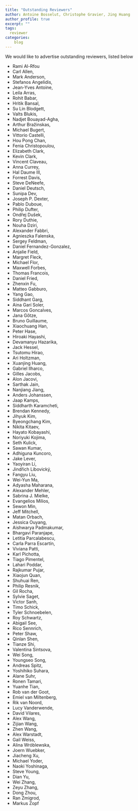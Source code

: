 ```yaml
---
title: "Outstanding Reviewers"
author: Antoine Bosselut, Christophe Gravier, Jing Huang
author_profile: true
excerpt: ""
tags:
  reviewer
categories:
    blog
---
```

We would like to advertise outstanding reviewers, listed below  

- Rami Al-Rfou
- Carl Allen,
- Mark Anderson,
- Stefanos Angelidis,
- Jean-Yves Antoine,
- Leila Arras,
- Rohit Babar,
- Hritik Bansal,
- Su Lin Blodgett,
- Valts Blukis,
- Nadjet Bouayad-Agha,
- Arthur Bra&#382;inskas,
- Michael Bugert,
- Vittorio Castelli,
- Hou Pong Chan,
- Fenia Christopoulou,
- Elizabeth Clark,
- Kevin Clark,
- Vincent Claveau,
- Anna Currey,
- Hal Daume III,
- Forrest Davis,
- Steve DeNeefe,
- Daniel Deutsch,
- Sunipa Dev,
- Joseph P. Dexter,
- Pablo Duboue,
- Philip Dufter,
- Ond&#345;ej Du&#353;ek,
- Rory Duthie,
- Nouha Dziri,
- Alexander Fabbri,
- Agnieszka Falenska,
- Sergey Feldman,
- Daniel Fernandez-Gonzalez,
- Anjalie Field,
- Margret Fleck,
- Michael Flor,
- Maxwell Forbes,
- Thomas Francois,
- Daniel Fried,
- Zhenxin Fu,
- Matteo Gabburo,
- Yang Gao,
- Siddhant Garg,
- Aina Gar&#237; Soler,
- Marcos Goncalves,
- Jana G&#337;tze,
- Bruno Guillaume,
- Xiaochuang Han,
- Peter Hase,
- Hiroaki Hayashi,
- Devamanyu Hazarika,
- Jack Hessel,
- Tsutomu Hirao,
- Ari Holtzman,
- Xuanjing Huang,
- Gabriel Ilharco,
- Gilles Jacobs,
- Alon Jacovi,
- Sarthak Jain,
- Nanjiang Jiang,
- Anders Johanssen,
- Jaap Kamps,
- Siddharth Karamcheti,
- Brendan Kennedy,
- Jihyuk Kim,
- Byeongchang Kim,
- Nikita Kitaev,
- Hayato Kobayashi,
- Noriyuki Kojima,
- Seth Kulick,
- Sawan Kumar,
- Adhiguna Kuncoro,
- Jake Lever,
- Yaoyiran Li,
- Jind&#345;ich Libovick&#253;,
- Fangyu Liu,
- Wei-Yun Ma,
- Adyasha Maharana,
- Alexander Mehler,
- Sabrina J. Mielke,
- Evangelios Milios,
- Sewon Min,
- Jeff Mitchell,
- Matan Orbach,
- Jessica Ouyang,
- Aishwarya Padmakumar,
- Bhargavi Paranjape,
- Letitia Parcalabescu,
- Carla Parra Escart&#237;n,
- Viviana Patti,
- Karl Pichotta,
- Tiago Pimentel,
- Lahari Poddar,
- Rajkumar Pujar,
- Xiaojun Quan,
- Shuhuai Ren,
- Philip Resnik,
- Gil Rocha,
- Sylvie Saget,
- Victor Sanh,
- Timo Schick,
- Tyler Schnoebelen,
- Roy Schwartz,
- Abigail See,
- Rico Sennrich,
- Peter Shaw,
- Qinlan Shen,
- Tianze Shi,
- Valentina Sintsova,
- Wei Song,
- Youngseo Song,
- Andreas Spitz,
- Yoshihiko Suhara,
- Alane Suhr,
- Ronen Tamari,
- Yuanhe Tian,
- Rob van der Goot,
- Emiel van Miltenberg,
- Rik van Noord,
- Lucy Vanderwende,
- David Vilares,
- Alex Wang,
- Zijian Wang,
- Zhen Wang,
- Alex Warstadt,
- Gail Weiss,
- Alina Wr&#243;blewska,
- Joern Wuebker,
- Jiacheng Xu,
- Michael Yoder,
- Naoki Yoshinaga,
- Steve Young,
- Dian Yu,
- Wei Zhang,
- Zeyu Zhang,
- Dong Zhou,
- Ran Zmigrod,
- Markus Zopf